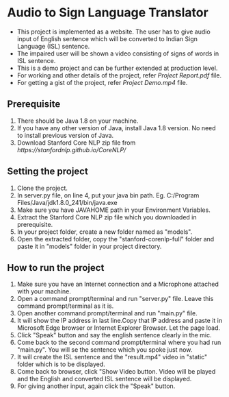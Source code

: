 # Audio to Sign Language Translator
<ul>
<li> This project is implemented as a website. The user has to give audio input of English sentence which will be converted to Indian Sign Language (ISL) sentence. 
<li> The impaired user will be shown a video consisting of signs of words in ISL sentence.
<li> This is a demo project and can be further extended at production level.
<li> For working and other details of the project, refer <i>Project Report.pdf</i> file.
<li> For getting a gist of the project, refer <i>Project Demo.mp4</i> file.
</ul>

## Prerequisite
<ol>
<li> There should be Java 1.8 on your machine.
<li> If you have any other version of Java, install Java 1.8 version. No need to install previous version of Java.
<li> Download Stanford Core NLP zip file from <i>https://stanfordnlp.github.io/CoreNLP/</i>
</ol>

## Setting the project
<ol>
<li> Clone the project.
<li> In server.py file, on line 4, put your java bin path. Eg. C:/Program Files/Java/jdk1.8.0_241/bin/java.exe
<li> Make sure you have JAVAHOME path in your Environment Variables.
<li> Extract the Stanford Core NLP zip file which you downloaded in prerequisite.
<li> In your project folder, create a new folder named as "models".
<li> Open the extracted folder, copy the "stanford-corenlp-full" folder and paste it in "models" folder in your project directory.
</ol>

## How to run the project
<ol>
<li> Make sure you have an Internet connection and a Microphone attached with your machine.
<li> Open a command prompt/terminal and run "server.py" file. Leave this command prompt/terminal as it is.
<li> Open another command prompt/terminal and run "main.py" file.
<li> It will show the IP address in last line.Copy that IP address and paste it in Microsoft Edge browser or Internet Explorer Browser. Let the page load.
<li> Click "Speak" button and say the english sentence clearly in the mic.
<li> Come back to the second command prompt/terminal where you had run "main.py". You will se the sentence which you spoke just now.
<li> It will create the ISL sentence and the "result.mp4" video in "static" folder which is to be displayed.
<li> Come back to browser, click "Show Video button. Video will be played and the English and converted ISL sentence will be displayed.
<li> For giving another input, again click the "Speak" button.
</ol>




